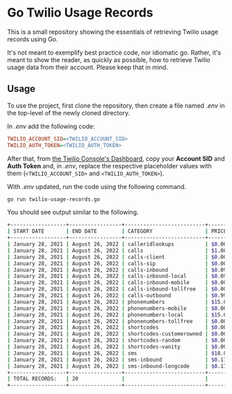 # Go Twilio Usage Records

This is a small repository showing the essentials of retrieving Twilio usage records using Go. 

It's not meant to exemplify best practice code, nor idiomatic go.
Rather, it's meant to show the reader, as quickly as possible, how to retrieve Twilio usage data from their account.
Please keep that in mind. 

## Usage

To use the project, first clone the repository, then create a file named _.env_ in the top-level of the newly cloned directory.

In _.env_ add the following code:

```ini
TWILIO_ACCOUNT_SID=<TWILIO_ACCOUNT_SID>
TWILIO_AUTH_TOKEN=<TWILIO_AUTH_TOKEN>
```

After that, from [the Twilio Console's Dashboard](https://twilio.com/console), copy your **Account SID** and **Auth Token** and, in _.env_, replace the respective placeholder values with them (`<TWILIO_ACCOUNT_SID>` and `<TWILIO_AUTH_TOKEN>`).

With _.env_ updated, run the code using the following command.

```bash
go run twilio-usage-records.go
```

You should see output similar to the following.

```bash
+------------------+-----------------+--------------------------+--------+
| START DATE       | END DATE        | CATEGORY                 | PRICE  |
+------------------+-----------------+--------------------------+--------+
| January 28, 2021 | August 26, 2022 | calleridlookups          | $0.00  |
| January 28, 2021 | August 26, 2022 | calls                    | $1.08  |
| January 28, 2021 | August 26, 2022 | calls-client             | $0.00  |
| January 28, 2021 | August 26, 2022 | calls-sip                | $0.00  |
| January 28, 2021 | August 26, 2022 | calls-inbound            | $0.09  |
| January 28, 2021 | August 26, 2022 | calls-inbound-local      | $0.09  |
| January 28, 2021 | August 26, 2022 | calls-inbound-mobile     | $0.00  |
| January 28, 2021 | August 26, 2022 | calls-inbound-tollfree   | $0.00  |
| January 28, 2021 | August 26, 2022 | calls-outbound           | $0.99  |
| January 28, 2021 | August 26, 2022 | phonenumbers             | $15.00 |
| January 28, 2021 | August 26, 2022 | phonenumbers-mobile      | $0.00  |
| January 28, 2021 | August 26, 2022 | phonenumbers-local       | $15.00 |
| January 28, 2021 | August 26, 2022 | phonenumbers-tollfree    | $0.00  |
| January 28, 2021 | August 26, 2022 | shortcodes               | $0.00  |
| January 28, 2021 | August 26, 2022 | shortcodes-customerowned | $0.00  |
| January 28, 2021 | August 26, 2022 | shortcodes-random        | $0.00  |
| January 28, 2021 | August 26, 2022 | shortcodes-vanity        | $0.00  |
| January 28, 2021 | August 26, 2022 | sms                      | $18.02 |
| January 28, 2021 | August 26, 2022 | sms-inbound              | $0.17  |
| January 28, 2021 | August 26, 2022 | sms-inbound-longcode     | $0.17  |
+------------------+-----------------+--------------------------+--------+
| TOTAL RECORDS:   | 20              |                          |        |
+------------------+-----------------+--------------------------+--------+
```